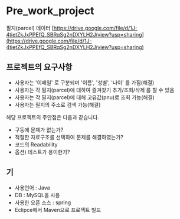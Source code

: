 # Pre_work_project

필지(parcel) 데이터 [https://drive.google.com/file/d/1J-4tietZkJxPPEfQ_SBRqSg2nDXYLH2J/view?usp=sharing](https://drive.google.com/file/d/1J-4tietZkJxPPEfQ_SBRqSg2nDXYLH2J/view?usp=sharing)

## 프로젝트의 요구사항

- 사용자는 '이메일' 로 구분되며 '이름', '성별', '나이' 를 가짐(해결)
- 사용자는 각 필지(parcel)에 대하여 즐겨찾기 추가/조회/삭제 를 할 수 있음
- 사용자는 각 필지(parcel)에 대해 고유값(pnu)로 조회 가능(해결)
- 사용자는 필지의 주소로 검색 가능(해결)

해당 프로젝트의 주안점은 다음과 같습니다.

- 구동에 문제가 없는가?
- 적절한 자료구조를 선택하여 문제를 해결하였는가?
- 코드의 Readability
- 옵션) 테스트가 용이한가?

## 기
- 사용언어 : Java
- DB : MySQL을 사용
- 사용한 오픈 소스 : spring  
- Eclipce에서 Maven으로 프로젝트 빌드
